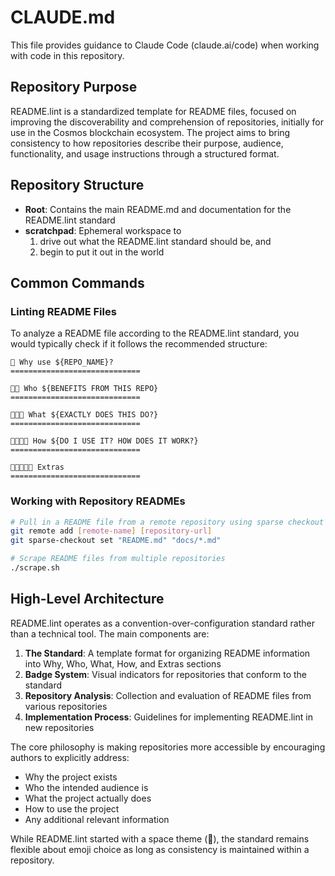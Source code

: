 # CLAUDE.md

This file provides guidance to Claude Code (claude.ai/code) when working with code in this repository.

## Repository Purpose

README.lint is a standardized template for README files, focused on improving the discoverability and comprehension of repositories, initially for use in the Cosmos blockchain ecosystem. The project aims to bring consistency to how repositories describe their purpose, audience, functionality, and usage instructions through a structured format.

## Repository Structure

- **Root**: Contains the main README.md and documentation for the README.lint standard
- **scratchpad**: Ephemeral workspace to
  1. drive out what the README.lint standard should be, and
  2. begin to put it out in the world

## Common Commands

### Linting README Files

To analyze a README file according to the README.lint standard, you would typically check if it follows the recommended structure:

```
🌌 Why use ${REPO_NAME}?
=============================

🌌🌌 Who ${BENEFITS FROM THIS REPO}
=============================

🌌🌌🌌 What ${EXACTLY DOES THIS DO?}
=============================

🌌🌌🌌🌌 How ${DO I USE IT? HOW DOES IT WORK?}
=============================

🌌🌌🌌🌌🌌 Extras
=============================
```

### Working with Repository READMEs

```bash
# Pull in a README file from a remote repository using sparse checkout
git remote add [remote-name] [repository-url]
git sparse-checkout set "README.md" "docs/*.md"

# Scrape README files from multiple repositories
./scrape.sh
```

## High-Level Architecture

README.lint operates as a convention-over-configuration standard rather than a technical tool. The main components are:

1. **The Standard**: A template format for organizing README information into Why, Who, What, How, and Extras sections
2. **Badge System**: Visual indicators for repositories that conform to the standard
3. **Repository Analysis**: Collection and evaluation of README files from various repositories
4. **Implementation Process**: Guidelines for implementing README.lint in new repositories

The core philosophy is making repositories more accessible by encouraging authors to explicitly address:
- Why the project exists
- Who the intended audience is
- What the project actually does
- How to use the project
- Any additional relevant information

While README.lint started with a space theme (🌌), the standard remains flexible about emoji choice as long as consistency is maintained within a repository.